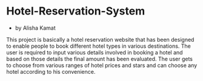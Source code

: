 # Hotel-Reservation-System
- by Alisha Kamat

This project is basically a hotel reservation website that has been designed to enable people to book different hotel types in various destinations.
The user is required to input various details involved in booking a hotel and based on those details the final amount has been evaluated. 
The user gets to choose from various ranges of hotel prices and stars and can choose any hotel according to his convenience.
